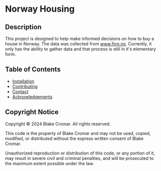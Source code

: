 # Norway Housing

## Description
This project is designed to help make informed decisions on how to buy a house in Norway. The
data was collected from www.finn.no. Currently, it only has the ability to gather data and that
process is still in it's elementary form. 

## Table of Contents
- [Installation](#installation)
- [Contributing](#contributing)
- [Contact](#contact)
- [Acknowledgements](#acknowledgements)

## Copyright Notice

Copyright © 2024 Blake Cromar. All rights reserved. 

This code is the property of Blake Cromar and may not be used, copied, modified, or distributed without the express written consent of Blake Cromar.

Unauthorized reproduction or distribution of this code, or any portion of it, may result in severe civil and criminal penalties, and will be prosecuted to the maximum extent possible under the law.

